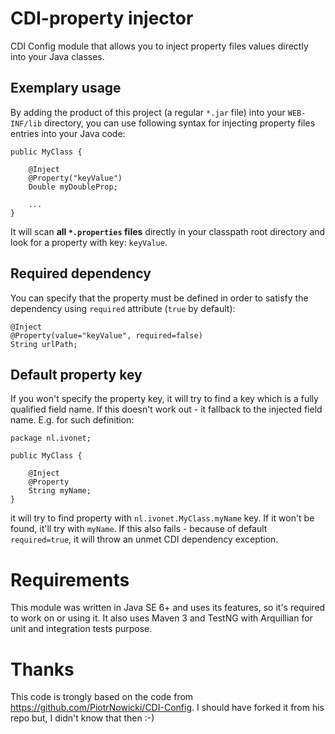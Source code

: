 CDI-property injector
==========

CDI Config module that allows you to inject property files values directly into your Java classes.

Exemplary usage
---------------

By adding the product of this project (a regular `*.jar` file) into your `WEB-INF/lib` directory, you can use following 
syntax for injecting property files entries into your Java code:

    public MyClass {
    
        @Inject
        @Property("keyValue")
        Double myDoubleProp;
        
        ...
    }
    
It will scan **all `*.properties` files** directly in your classpath root directory and look for a property with 
key: `keyValue`.

Required dependency
-------------------

You can specify that the property must be defined in order to satisfy the dependency using `required` 
attribute (`true` by default):

    @Inject
    @Property(value="keyValue", required=false)
    String urlPath;

Default property key
--------------------

If you won't specify the property key, it will try to find a key which is a fully qualified field name. If 
this doesn't work out - it fallback to the injected field name. E.g. for such definition:

    package nl.ivonet;
    
    public MyClass {
    
        @Inject
        @Property
        String myName;
    }
    
it will try to find property with `nl.ivonet.MyClass.myName` key. If it won't be found, it'll try with `myName`.
If this also fails - because of default `required=true`, it will throw an unmet CDI dependency exception.

Requirements
============

This module was written in Java SE 6+ and uses its features, so it's required to work on or using it.
It also uses Maven 3 and TestNG with Arquillian for unit and integration tests purpose.

Thanks
======

This code is trongly based on the code from https://github.com/PiotrNowicki/CDI-Config.
I should have forked it from his repo but, I didn't know that then :-)